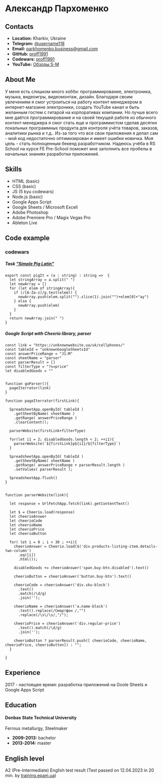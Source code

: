 # Александр Пархоменко

## Contacts
* **Location:** Kharkiv, Ukraine
* **Telegram:** [@username118](https://t.me/username118)
* **Email:** parkhomenko.business@gmail.com
* **GitHub:** [proff1991](https://github.com/proff1991)
* **Codewars:** [proff1991](https://www.codewars.com/users/proff1991)
* **YouTube:** [Обзоры S-M](https://www.youtube.com/channel/UCV1oB1TOfm6CNKfwRZVFzWQ)

## About Me
У меня есть слишком много хобби: программирование, электроника, музыка, видеоигры, видеомонтаж, дизайн. Благодаря своим увлечениям я смог устроиться на работу контент менеджером в интернет-магазине электроники, создать YouTube канал и быть желанным гостем с гитарой на корпоративах компании. Но лучше всего мне даётся программирование и на своей текущей работе из обычного контент-менеджера я смог стать еще и программистом сделав десятки локальных программных продукта для контроля учёта товаров, заказов, аналитики рынка и т.д.. Из-за того что все свои приложения я делал сам - мой код недостаточно оптимизирован и имеет ошибки новичка. Моя цель - стать полноценным бекенд разработчиком. Надеюсь учёба в RS School на курсе FE Pre-School поможет мне заполнить все пробелы в начальных знаниях разработки приложений.

## Skills 
* HTML (basic)
* CSS (basic)
* JS (5 kyu codewars)
* Node.js (basic)
* Google Apps Script
* Google Sheets / Microsoft Excell 
* Adobe Photoshop 
* Adobe Premiere Pro / Magix Vegas Pro
* Ableton Live

## Code example
### codewars 
##### Task ["Simple Pig Latin"](https://www.codewars.com/kata/520b9d2ad5c005041100000f/typescript) 

```
export const pigIt = (a : string) : string =>  {
  let stringArray = a.split(" ")
  let newArray = []
  for (let elem of stringArray){
    if (/[A-Za-z]/g.test(elem)) {
      newArray.push(elem.split("").slice(1).join("")+elem[0]+"ay")
    } else {
      newArray.push(elem)
    }
  }
  return newArray.join(" ")
}
```

##### Google Script with Cheerio library, parser
```
const link = "https://unknownwebsite.ua/uk/cellphones/"
const tableId = "unknownGoogleSheetsId"
const answerPriceRange = "J1:M"
const sheetName = "parser"
const parserResult = []
const filterType = "?s=price"
let disabledGoods = ""


function goParser(){
  pageIterrator(link)
}

function pageIterrator(firstLink){

  SpreadsheetApp.openById( tableId )
    .getSheetByName( sheetName )
    .getRange( answerPriceRange )
    .clearContent();

  parserWebsite(firstLink+filterType)

  for(let i1 = 2; disabledGoods.length < 2; ++i1){
    parserWebsite(`${firstLink}p${i1}/${filterType}`)
  }

  SpreadsheetApp.openById( tableId )
    .getSheetByName( sheetName )
    .getRange( answerPriceRange + parserResult.length )
    .setValues( parserResult );

  SpreadsheetApp.flush()
}


function parserWebsite(link){

  let response = UrlFetchApp.fetch(link).getContentText()

  let $ = Cheerio.load(response)
  let cheerioAnswer
  let cheerioCode
  let cheerioName
  let cheerioPrice
  let cheerioButton

  for( let i = 0 ; i < 30 ; ++i){
    cheerioAnswer = Cheerio.load($('div.products-listing-item.details-two-column')
      .eq([i])
      .html());

    disabledGoods += cheerioAnswer('span.buy-btn.disabled').text()

    cheerioButton = cheerioAnswer('button.buy-btn').text()

    cheerioCode = cheerioAnswer('div.sku-block')
      .text()
      .match(/\d/g)
      .join('');

    cheerioName = cheerioAnswer('a.name-block')
      .text().replace(/Смартфон /,"")
      .replace(/\s\/\s/,"/");

    cheerioPrice = cheerioAnswer('div.regular-price')
      .text().match(/\d/g)
      .join('');

    cheerioButton ? parserResult.push([ cheerioCode, cheerioName, cheerioPrice, cheerioButton]) : "";
  }
  
}
```

## Experience
2017 - настоящее время: разработка приложений на Goole Sheets и Google Apps Script

## Education
#### Donbas State Technical University
Ferrous metallurgy, Steelmaker
* **2009-2013:** bachelor
* **2013-2014:** master

## English level
A2 (Pre-Intermediate) English test result (Test passed on 12.04.2023 in 20 min. by [training.epam.ua](https://training.epam.ua/))






